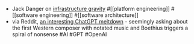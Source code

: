 - Jack Danger on [infrastructure gravity](https://jackdanger.com/infrastructure-gravity/) #[[platform engineering]] #[[software engineering]] #[[software architecture]]
- via Reddit, [an interesting ChatGPT meltdown](https://www.reddit.com/r/ChatGPT/comments/1kf9vyw/is_this_some_weird_inside_joke_or_is_chatgpt/) - seemingly asking about the first Western composer with notated music and Boethius triggers a spiral of nonsense #AI #GPT #OpenAI